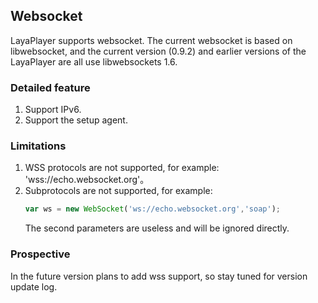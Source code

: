 ## Websocket 
LayaPlayer supports websocket.
The current websocket is based on libwebsocket, and the current version (0.9.2) and earlier versions of the LayaPlayer are all use libwebsockets 1.6.
### Detailed feature
1. Support IPv6.
2. Support the setup agent. 
### Limitations
1. WSS protocols are not supported, for example: 'wss://echo.websocket.org'。
2. Subprotocols are not supported, for example: 
    ```javascript
    var ws = new WebSocket('ws://echo.websocket.org','soap');
    ```
    The second parameters are useless and will be ignored directly.

### Prospective
In the future version plans to add wss support, so stay tuned for version update log.
